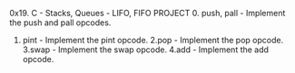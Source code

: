 0x19. C - Stacks, Queues - LIFO, FIFO PROJECT 
0. push, pall - Implement the push and pall opcodes.
1. pint - Implement the pint opcode.
2.pop - Implement the pop opcode.
3.swap - Implement the swap opcode.
4.add - Implement the add opcode.

